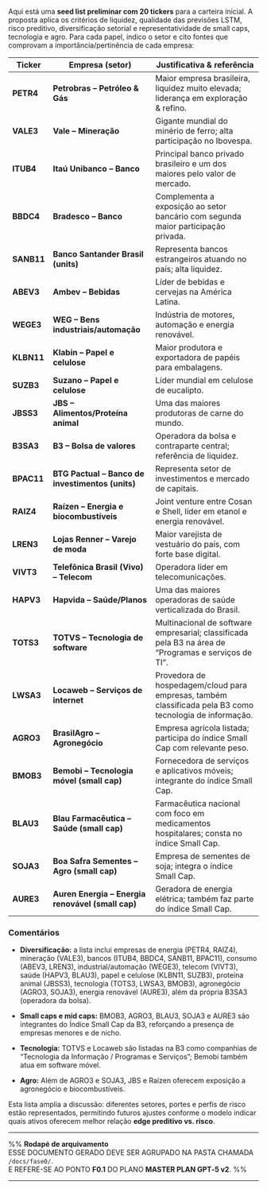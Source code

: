
Aqui está uma **seed list preliminar com 20 tickers** para a carteira inicial. A proposta aplica os critérios de liquidez, qualidade das previsões LSTM, risco preditivo, diversificação setorial e representatividade de small caps, tecnologia e agro. Para cada papel, indico o setor e cito fontes que comprovam a importância/pertinência de cada empresa:

|Ticker|Empresa (setor)|Justificativa & referência|
|---|---|---|
|**PETR4**|**Petrobras – Petróleo & Gás**|Maior empresa brasileira, liquidez muito elevada; liderança em exploração & refino.|
|**VALE3**|**Vale – Mineração**|Gigante mundial do minério de ferro; alta participação no Ibovespa.|
|**ITUB4**|**Itaú Unibanco – Banco**|Principal banco privado brasileiro e um dos maiores pelo valor de mercado.|
|**BBDC4**|**Bradesco – Banco**|Complementa a exposição ao setor bancário com segunda maior participação privada.|
|**SANB11**|**Banco Santander Brasil (units)**|Representa bancos estrangeiros atuando no país; alta liquidez.|
|**ABEV3**|**Ambev – Bebidas**|Líder de bebidas e cervejas na América Latina.|
|**WEGE3**|**WEG – Bens industriais/automação**|Indústria de motores, automação e energia renovável.|
|**KLBN11**|**Klabin – Papel e celulose**|Maior produtora e exportadora de papéis para embalagens.|
|**SUZB3**|**Suzano – Papel e celulose**|Líder mundial em celulose de eucalipto.|
|**JBSS3**|**JBS – Alimentos/Proteína animal**|Uma das maiores produtoras de carne do mundo.|
|**B3SA3**|**B3 – Bolsa de valores**|Operadora da bolsa e contraparte central; referência de liquidez.|
|**BPAC11**|**BTG Pactual – Banco de investimentos (units)**|Representa setor de investimentos e mercado de capitais.|
|**RAIZ4**|**Raízen – Energia e biocombustíveis**|Joint venture entre Cosan e Shell, líder em etanol e energia renovável.|
|**LREN3**|**Lojas Renner – Varejo de moda**|Maior varejista de vestuário do país, com forte base digital.|
|**VIVT3**|**Telefônica Brasil (Vivo) – Telecom**|Operadora líder em telecomunicações.|
|**HAPV3**|**Hapvida – Saúde/Planos**|Uma das maiores operadoras de saúde verticalizada do Brasil.|
|**TOTS3**|**TOTVS – Tecnologia de software**|Multinacional de software empresarial; classificada pela B3 na área de “Programas e serviços de TI”.|
|**LWSA3**|**Locaweb – Serviços de internet**|Provedora de hospedagem/cloud para empresas, também classificada pela B3 como tecnologia de informação.|
|**AGRO3**|**BrasilAgro – Agronegócio**|Empresa agrícola listada; participa do índice Small Cap com relevante peso.|
|**BMOB3**|**Bemobi – Tecnologia móvel (small cap)**|Fornecedora de serviços e aplicativos móveis; integrante do índice Small Cap.|
|**BLAU3**|**Blau Farmacêutica – Saúde (small cap)**|Farmacêutica nacional com foco em medicamentos hospitalares; consta no índice Small Cap.|
|**SOJA3**|**Boa Safra Sementes – Agro (small cap)**|Empresa de sementes de soja; integra o índice Small Cap.|
|**AURE3**|**Auren Energia – Energia renovável (small cap)**|Geradora de energia elétrica; também faz parte do índice Small Cap.|

### Comentários

- **Diversificação:** a lista inclui empresas de energia (PETR4, RAIZ4), mineração (VALE3), bancos (ITUB4, BBDC4, SANB11, BPAC11), consumo (ABEV3, LREN3), industrial/automação (WEGE3), telecom (VIVT3), saúde (HAPV3, BLAU3), papel e celulose (KLBN11, SUZB3), proteína animal (JBSS3), tecnologia (TOTS3, LWSA3, BMOB3), agronegócio (AGRO3, SOJA3), energia renovável (AURE3), além da própria B3SA3 (operadora da bolsa).
    
- **Small caps e mid caps:** BMOB3, AGRO3, BLAU3, SOJA3 e AURE3 são integrantes do Índice Small Cap da B3, reforçando a presença de empresas menores e de nicho.
    
- **Tecnologia:** TOTVS e Locaweb são listadas na B3 como companhias de “Tecnologia da Informação / Programas e Serviços”; Bemobi também atua em software móvel.
    
- **Agro:** Além de AGRO3 e SOJA3, JBS e Raízen oferecem exposição a agronegócio e biocombustíveis.
    

Esta lista amplia a discussão: diferentes setores, portes e perfis de risco estão representados, permitindo futuros ajustes conforme o modelo indicar quais ativos oferecem melhor relação **edge preditivo vs. risco**.

---
%% **Rodapé de arquivamento**  
ESSE DOCUMENTO GERADO DEVE SER AGRUPADO NA PASTA CHAMADA `/docs/fase0/`.  
E REFERE-SE AO PONTO **F0.1** DO PLANO **MASTER PLAN GPT‑5 v2**. %%

---
